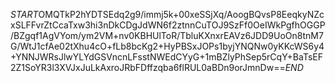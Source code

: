 $START$OMQTkP2hYDTSEdq2g9/immj5k+00xeSSjXq/AoogBQvsP8EeqkyNZcxSLFFvrZtCcaTxw3hi3nDkCDgJdWN6f2ztnnCuTOJ9SzFf0OeIWkPgfhOGGP/BZgqf1AgVYom/ym2VM+nv0KBHUlToR/TbluKXnxrEAVz6JDD9UoOn8tnM7G/WtJ1cfAe02tXhu4cO+fLb8bcKg2+HyPBSxJOPs1byjYNQNw0yKKcWS6y4+YNNJWRsJlwYLYdGSVncnLFsstNWEdCYyG+1mBZlyPhSep5rCqY+BaTsEF2Z1SoYR3l3XVJxJuLkAxroJRbFDffzqba6flRUL0aBDn9orJmnDw==$END$